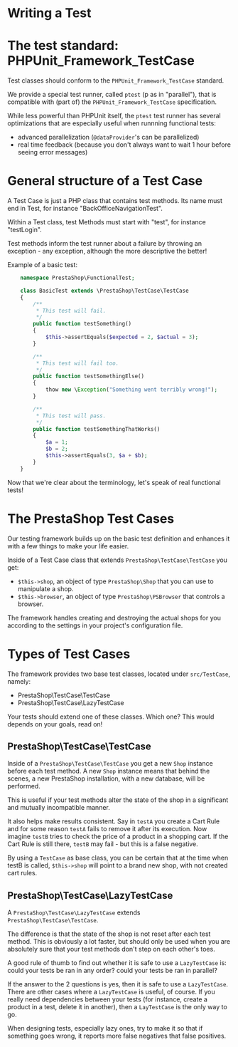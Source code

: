 Writing a Test
==============
# The test standard: PHPUnit_Framework_TestCase
Test classes should conform to the `PHPUnit_Framework_TestCase` standard.

We provide a special test runner, called `ptest` (p as in "parallel"), that is compatible with (part of) the `PHPUnit_Framework_TestCase` specification.

While less powerful than PHPUnit itself, the `ptest` test runner has several optimizations that are especially useful when runnning functional tests:
- advanced parallelization (`@dataProvider`'s can be parallelized)
- real time feedback (because you don't always want to wait 1 hour before seeing error messages)

# General structure of a Test Case
A Test Case is just a PHP class that contains test methods. Its name must end in Test, for instance "BackOfficeNavigationTest".

Within a Test class, test Methods must start with "test", for instance "testLogin".

Test methods inform the test runner about a failure by throwing an exception - any exception, although the more descriptive the better!

Example of a basic test:
```php
    namespace PrestaShop\FunctionalTest;

    class BasicTest extends \PrestaShop\TestCase\TestCase
    {
        /**
         * This test will fail.
         */
        public function testSomething()
        {
            $this->assertEquals($expected = 2, $actual = 3);
        }

        /**
         * This test will fail too.
         */
        public function testSomethingElse()
        {
            thow new \Exception("Something went terribly wrong!");
        }

        /**
         * This test will pass.
         */
        public function testSomethingThatWorks()
        {
            $a = 1;
            $b = 2;
            $this->assertEquals(3, $a + $b);
        }
    }
```

Now that we're clear about the terminology, let's speak of real functional tests!

# The PrestaShop Test Cases
Our testing framework builds up on the basic test definition and enhances it with a few things to make your life easier.

Inside of a Test Case class that extends `PrestaShop\TestCase\TestCase` you get:
- `$this->shop`, an object of type `PrestaShop\Shop` that you can use to manipulate a shop.
- `$this->browser`, an object of type `PrestaShop\PSBrowser` that controls a browser.

The framework handles creating and destroying the actual shops for you according to the settings in your project's configuration file.

# Types of Test Cases
The framework provides two base test classes, located under `src/TestCase`, namely:
- PrestaShop\TestCase\TestCase
- PrestaShop\TestCase\LazyTestCase

Your tests should extend one of these classes. Which one?
This would depends on your goals, read on!

## PrestaShop\TestCase\TestCase
Inside of a `PrestaShop\TestCase\TestCase` you get a new `Shop` instance before each test method. A new `Shop` instance means that behind the scenes, a new PrestaShop installation, with a new database, will be performed. 

This is useful if your test methods alter the state of the shop in a significant and mutually incompatible manner.

It also helps make results consistent. Say in `testA` you create a Cart Rule and for some reason `testA` fails to remove it after its execution. Now imagine `testB` tries to check the price of a product in a shopping cart. If the Cart Rule is still there, `testB` may fail - but this is a false negative.

By using a `TestCase` as base class, you can be certain that at the time when testB is called, `$this->shop` will point to a brand new shop, with not created cart rules.

##  PrestaShop\TestCase\LazyTestCase
A `PrestaShop\TestCase\LazyTestCase` extends `PrestaShop\TestCase\TestCase`.

The difference is that the state of the shop is not reset after each test method. This is obviously a lot faster, but should only be used when you are absolutely sure that your test methods don't step on each other's toes.

A good rule of thumb to find out whether it is safe to use a `LazyTestCase` is: could your tests be ran in any order? could your tests be ran in parallel?

If the answer to the 2 questions is yes, then it is safe to use a `LazyTestCase`.  There are other cases where a `LazyTestCase` is useful, of course. If you really need dependencies between your tests (for instance, create a product in a test, delete it in another), then a `LayTestCase` is the only way to go.

When designing tests, especially lazy ones, try to make it so that if something goes wrong, it reports more false negatives that false positives.



